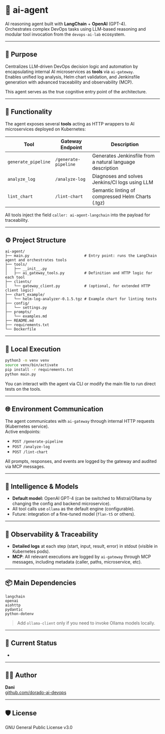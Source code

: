 # 🧠 ai-agent

AI reasoning agent built with **LangChain** + **OpenAI** (GPT-4).\
Orchestrates complex DevOps tasks using LLM-based reasoning and modular tool invocation from the `devops-ai-lab` ecosystem.

---

## 🎯 Purpose

Centralizes LLM-driven DevOps decision logic and automation by encapsulating internal AI microservices as **tools** via `ai-gateway`.\
Enables unified log analysis, Helm chart validation, and Jenkinsfile generation with advanced traceability and observability (MCP).

This agent serves as the true cognitive entry point of the architecture.

---

## 🔧 Functionality

The agent exposes several **tools** acting as HTTP wrappers to AI microservices deployed on Kubernetes:

| Tool                | Gateway Endpoint      | Description                                                         |
| ------------------- | --------------------- | ------------------------------------------------------------------- |
| `generate_pipeline` | `/generate-pipeline`  | Generates Jenkinsfile from a natural language description           |
| `analyze_log`       | `/analyze-log`        | Diagnoses and solves Jenkins/CI logs using LLM                      |
| `lint_chart`        | `/lint-chart`         | Semantic linting of compressed Helm Charts (.tgz)                   |

All tools inject the field `caller: ai-agent-langchain` into the payload for traceability.

---

## ⚙️ Project Structure

```
ai-agent/
├── main.py                         # Entry point: runs the LangChain agent and orchestrates tools
├── tools/
│   ├── __init__.py
│   ├── ai_gateway_tools.py         # Definition and HTTP logic for each tool
├── clients/
│   └── gateway_client.py           # (optional, for extended HTTP client logic)
├── chart_example/
│   └── helm-log-analyzer-0.1.5.tgz # Example chart for linting tests
├── config/
│   └── settings.py
├── prompts/
│   └── examples.md
├── README.md
├── requirements.txt
└── Dockerfile
```

---

## 🚀 Local Execution

```bash
python3 -m venv venv
source venv/bin/activate
pip install -r requirements.txt
python main.py
```

You can interact with the agent via CLI or modify the main file to run direct tests on the tools.

---

## 🌐 Environment Communication

The agent communicates with `ai-gateway` through internal HTTP requests (Kubernetes service).\
Active endpoints:

- `POST /generate-pipeline`
- `POST /analyze-log`
- `POST /lint-chart`

All prompts, responses, and events are logged by the gateway and audited via MCP messages.

---

## 🧠 Intelligence & Models

- **Default model:** OpenAI GPT-4 (can be switched to Mistral/Ollama by changing the config and backend microservice).
- All tool calls use `ollama` as the default engine (configurable).
- Future: integration of a fine-tuned model (`flan-t5` or others).

---

## 🔎 Observability & Traceability

- **Detailed logs** at each step (start, input, result, error) in stdout (visible in Kubernetes pods).
- **MCP**: All relevant executions are logged by `ai-gateway` through MCP messages, including metadata (caller, paths, microservice, etc).

---

## 📦 Main Dependencies

```text
langchain
openai
aiohttp
pydantic
python-dotenv
```

> Add `ollama-client` only if you need to invoke Ollama models locally.

---

## 📌 Current Status

-

---

## 👨‍💻 Author

**Dani**\
[github.com/dorado-ai-devops](https://github.com/dorado-ai-devops)

---

## 🛡 License

GNU General Public License v3.0

